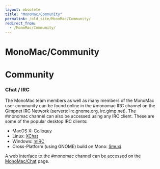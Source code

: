 ```yaml
---
layout: obsolete
title: "MonoMac/Community"
permalink: /old_site/MonoMac/Community/
redirect_from:
  - /MonoMac/Community/
---
```


MonoMac/Community
=================

Community
=========

### Chat / IRC

The MonoMac team members as well as many members of the MonoMac user community can be found online in the \#monomac IRC channel on the Gimpnet IRC Network (servers: irc.gnome.org, irc.gimp.net). The \#monomac channel can also be accessed using any IRC client. These are some of the popular desktop IRC clients:

-   MacOS X: [Colloquy](http://www.colloquy.info/)
-   Linux: [XChat](http://www.xchat.org/)
-   Windows: [mIRC](http://www.mirc.com/)
-   Cross-Platform (using GNOME) build on Mono: [Smuxi](http://www.smuxi.org/)

A web interface to the \#monomac channel can be accessed on the [MonoMac/Chat]({{site.github.url}}/old_site/MonoMac/Chat "MonoMac/Chat") page.

 


